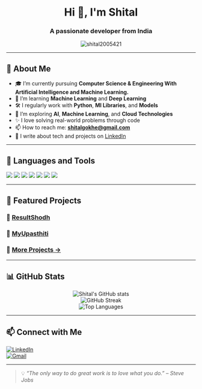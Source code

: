 <h1 align="center">Hi 👋, I'm Shital</h1>
<h3 align="center">A passionate developer from India</h3>

<p align="center">
  <img src="https://komarev.com/ghpvc/?username=shital2005421&label=Profile%20views&color=0e75b6&style=flat" alt="shital2005421" />
</p>

---

## 🚀 About Me

- 🎓 I’m currently pursuing **Computer Science & Engineering With Artificial Intelligence and Machine Learning.**
- 🧠 I’m learning **Machine Learning** and **Deep Learning**
- 🛠 I regularly work with **Python**, **Ml Libraries**, and **Models**
- 🌱 I’m exploring **AI**, **Machine Learning**, and **Cloud Technologies**
- ✨ I love solving real-world problems through code
- 📫 How to reach me: **shitalgokhe@gmail.com**
- 📝 I write about tech and projects on [LinkedIn](https://in.linkedin.com/in/shital-gokhe-6032a2304)

---

## 🧰 Languages and Tools

<p align="left">
  <img src="https://img.shields.io/badge/Python-3776AB?style=for-the-badge&logo=python&logoColor=white"/>
  <img src="https://img.shields.io/badge/JavaScript-F7DF1E?style=for-the-badge&logo=javascript&logoColor=black"/>
  <img src="https://img.shields.io/badge/React-20232A?style=for-the-badge&logo=react&logoColor=61DAFB"/>
  <img src="https://img.shields.io/badge/Node.js-339933?style=for-the-badge&logo=nodedotjs&logoColor=white"/>
  <img src="https://img.shields.io/badge/MySQL-4479A1?style=for-the-badge&logo=mysql&logoColor=white"/>
  <img src="https://img.shields.io/badge/Git-F05032?style=for-the-badge&logo=git&logoColor=white"/>
  <img src="https://img.shields.io/badge/GitHub-181717?style=for-the-badge&logo=github&logoColor=white"/>
</p>

---

## 📂 Featured Projects

### 🔹 [ResultShodh](https://github.com/shital2005421/resultshodh)


### 🔹 [MyUpasthiti](https://github.com/shital2005421/MyUpasthiti)


### 🔹 [More Projects →](https://github.com/shital2005421?tab=repositories)

---

## 📊 GitHub Stats

<p align="center">
  <img src="https://github-readme-stats.vercel.app/api?username=shital2005421&show_icons=true&theme=github_dark" alt="Shital's GitHub stats"/>
  <br/>
  <img src="https://github-readme-streak-stats.herokuapp.com/?user=shital2005421&theme=github-dark" alt="GitHub Streak"/>
  <br/>
  <img src="https://github-readme-stats.vercel.app/api/top-langs/?username=shital2005421&layout=compact&theme=github_dark" alt="Top Languages"/>
</p>

---

## 📫 Connect with Me

[![LinkedIn](https://img.shields.io/badge/LinkedIn-0077B5?style=for-the-badge&logo=linkedin)](https://in.linkedin.com/in/shital-gokhe-6032a2304)  
[![Gmail](https://img.shields.io/badge/Gmail-D14836?style=for-the-badge&logo=gmail&logoColor=white)](mailto:shitalgokhe@gmail.com)

---

> 💡 *“The only way to do great work is to love what you do.” – Steve Jobs*

